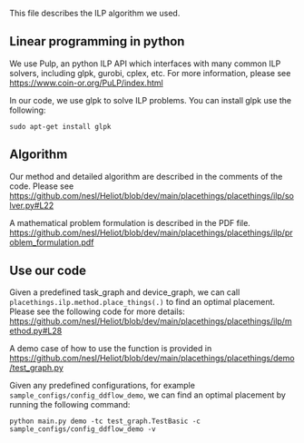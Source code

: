 This file describes the ILP algorithm we used.

## Linear programming in python

We use Pulp, an python ILP API which interfaces with many common ILP solvers, including glpk, gurobi, cplex, etc.
For more information, please see https://www.coin-or.org/PuLP/index.html

In our code, we use glpk to solve ILP problems. You can install glpk use the following:
```
sudo apt-get install glpk
```

## Algorithm

Our method and detailed algorithm are described in the comments of the code. Please see
https://github.com/nesl/Heliot/blob/dev/main/placethings/placethings/ilp/solver.py#L22

A mathematical problem formulation is described in the PDF file.
https://github.com/nesl/Heliot/blob/dev/main/placethings/placethings/ilp/problem_formulation.pdf


## Use our code

Given a predefined task_graph and device_graph, we can call `placethings.ilp.method.place_things(.)` to find an optimal placement. Please see the following code for more details: https://github.com/nesl/Heliot/blob/dev/main/placethings/placethings/ilp/method.py#L28

A demo case of how to use the function is provided in https://github.com/nesl/Heliot/blob/dev/main/placethings/placethings/demo/test_graph.py

Given any predefined configurations, for example `sample_configs/config_ddflow_demo`, we can find an optimal placement by running the following command:
```
python main.py demo -tc test_graph.TestBasic -c sample_configs/config_ddflow_demo -v
```
